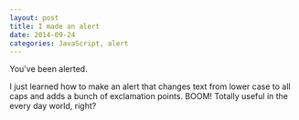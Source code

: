```yaml
---
layout: post
title: I made an alert
date: 2014-09-24
categories: JavaScript, alert
---
```


You've been alerted.

I just learned how to make an alert that changes text from lower case to all caps and adds a bunch of exclamation points. BOOM! Totally useful in the every day world, right?


